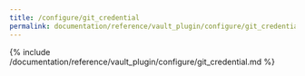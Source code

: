 ```yaml
---
title: /configure/git_credential
permalink: documentation/reference/vault_plugin/configure/git_credential.html
---
```


{% include /documentation/reference/vault_plugin/configure/git_credential.md %}
